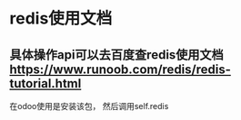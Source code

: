 redis使用文档
===============
具体操作api可以去百度查redis使用文档
https://www.runoob.com/redis/redis-tutorial.html
-----------------------
在odoo使用是安装该包，
然后调用self.redis